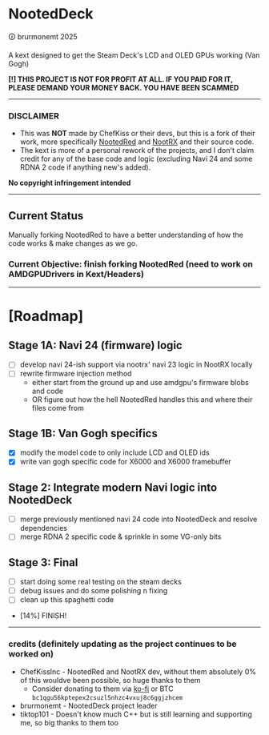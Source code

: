 # NootedDeck
🛈 brurmonemt 2025

A kext designed to get the Steam Deck's LCD and OLED GPUs working (Van Gogh)

**[!] THIS PROJECT IS NOT FOR PROFIT AT ALL. IF YOU PAID FOR IT, PLEASE DEMAND YOUR MONEY BACK. YOU HAVE BEEN SCAMMED**

<hr>

### DISCLAIMER
- This was **NOT** made by ChefKiss or their devs, but this is a fork of their work, more specifically [NootedRed](https://github.com/ChefKissInc/NootedRed/) and [NootRX](https://github.com/ChefKissInc/NootRX) and their source code.
- The kext is more of a personal rework of the projects, and I don't claim credit for any of the base code and logic (excluding Navi 24 and some RDNA 2 code if anything new's added).

**No copyright infringement intended**

<hr>

## Current Status

Manually forking NootedRed to have a better understanding of how the code works & make changes as we go.

### Current Objective: finish forking NootedRed (need to work on AMDGPUDrivers in Kext/Headers)

<hr>

# [Roadmap]
## Stage 1A: Navi 24 (firmware) logic
- [ ] develop navi 24-ish support via nootrx' navi 23 logic in NootRX locally
- [ ] rewrite firmware injection method
    - either start from the ground up and use amdgpu's firmware blobs and code
    - OR figure out how the hell NootedRed handles this and where their files come from

## Stage 1B: Van Gogh specifics
- [X] modify the model code to only include LCD and OLED ids
- [X] write van gogh specific code for X6000 and X6000 framebuffer

## Stage 2: Integrate modern Navi logic into NootedDeck
- [ ] merge previously mentioned navi 24 code into NootedDeck and resolve dependencies
- [ ] merge RDNA 2 specific code & sprinkle in some VG-only bits

## Stage 3: Final
- [ ] start doing some real testing on the steam decks
- [ ] debug issues and do some polishing n fixing
- [ ] clean up this spaghetti code
- [14%] FINISH!

<hr>

### credits (definitely updating as the project continues to be worked on)

- ChefKissInc - NootedRed and NootRX dev, without them absolutely 0% of this wouldve been possible, so huge thanks to them
    - Consider donating to them via [ko-fi](https://ko-fi.com/chefkiss) or BTC `bc1qgu56kptepex2csuzl5nhzc4vxuj8c6ggjzhcem`
- brurmonemt - NootedDeck project leader
- tiktop101 - Doesn't know much C++ but is still learning and supporting me, so big thanks to them too 